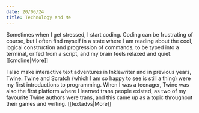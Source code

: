 ```yaml
---
date: 20/06/24
title: Technology and Me
---
```

Sometimes when I get stressed, I start coding. Coding can be frustrating of course, but I often find myself in a state where I am reading about the cool, logical construction and progression of commands, to be typed into a terminal, or fed from a script, and my brain feels relaxed and quiet. [[cmdline|More]]

I also make interactive text adventures in Inklewriter and in previous years, Twine. Twine and Scratch (which I am so happy to see is still a thing) were my first introductions to programming. When I was a teenager, Twine was also the first platform where I learned trans people existed, as two of my favourite Twine authors were trans, and this came up as a topic throughout their games and writing. [[textadvs|More]]


